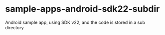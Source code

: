 # sample-apps-android-sdk22-subdir
Android sample app, using SDK v22, and the code is stored in a sub directory
